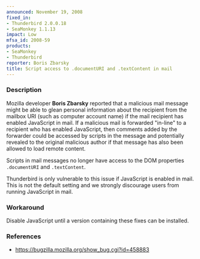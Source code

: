 ```yaml
---
announced: November 19, 2008
fixed_in:
- Thunderbird 2.0.0.18
- SeaMonkey 1.1.13
impact: Low
mfsa_id: 2008-59
products:
- SeaMonkey
- Thunderbird
reporter: Boris Zbarsky
title: Script access to .documentURI and .textContent in mail
---
```


<h3>Description</h3>

<p>Mozilla developer <strong>Boris Zbarsky</strong> reported that a
malicious mail message might be able to glean personal information
about the recipient from the mailbox URI (such as computer account
name) if the mail recipient has enabled JavaScript in mail.  If a
malicious mail is forwarded "in-line" to a recipient who has enabled
JavaScript, then comments added by the forwarder could be accessed by
scripts in the message and potentially revealed to the original
malicious author if that message has also been allowed to load remote
content.</p>

<p>Scripts in mail messages no longer have access to the DOM properties
<code>.documentURI</code> and <code>.textContent</code>.</p>

<p class="note">Thunderbird is only vulnerable to this issue if
JavaScript is enabled in mail. This is not the default setting and we
strongly discourage users from running JavaScript in mail.</p>

<h3>Workaround</h3>

<p>Disable JavaScript until a version containing these fixes can be
installed.</p>

<h3>References</h3>

<ul>
  <li><a href="https://bugzilla.mozilla.org/show_bug.cgi?id=458883">https://bugzilla.mozilla.org/show_bug.cgi?id=458883</a></li>
  <!--
  <li><a class="ex-ref" href="http://cve.mitre.org/cgi-bin/cvename.cgi?name=CVE-2008-ZZZZ">CVE-2008-ZZZZ</a></li>
  -->
</ul>



